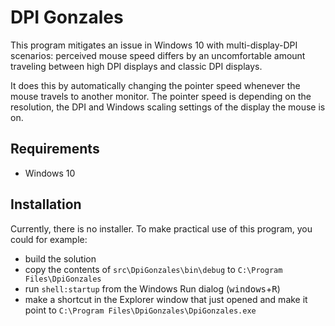 # DPI Gonzales

This program mitigates an issue in Windows 10 with multi-display-DPI scenarios: perceived mouse speed differs by an uncomfortable amount traveling between high DPI displays and classic DPI displays.

It does this by automatically changing the pointer speed whenever the mouse travels to another monitor. The pointer speed is depending on the resolution, the DPI and Windows scaling settings of the display the mouse is on.

## Requirements

- Windows 10

## Installation

Currently, there is no installer. To make practical use of this program, you could for example:

  - build the solution
  - copy the contents of `src\DpiGonzales\bin\debug` to `C:\Program Files\DpiGonzales`
  - run `shell:startup` from the Windows Run dialog (<kbd>windows</kbd>+<kbd>R</kbd>)
  - make a shortcut in the Explorer window that just opened and make it point to `C:\Program Files\DpiGonzales\DpiGonzales.exe`
